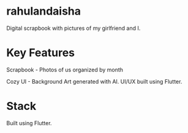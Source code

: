 # rahulandaisha
Digital scrapbook with pictures of my girlfriend and I.

# Key Features
Scrapbook - Photos of us organized by month 

Cozy UI - Background Art generated with AI. UI/UX built using Flutter. 

# Stack
Built using Flutter. 
